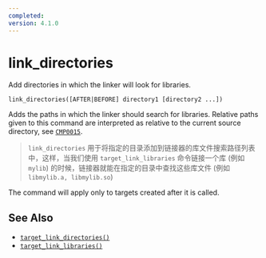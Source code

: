 ```yaml
---
completed: 
version: 4.1.0
---
```

# link_directories
Add directories in which the linker will look for libraries.

```
link_directories([AFTER|BEFORE] directory1 [directory2 ...])
```

Adds the paths in which the linker should search for libraries. Relative paths given to this command are interpreted as relative to the current source directory, see [`CMP0015`](https://cmake.org/cmake/help/latest/policy/CMP0015.html#policy:CMP0015 "CMP0015").

>  `link_directories` 用于将指定的目录添加到链接器的库文件搜索路径列表中，这样，当我们使用 `target_link_libraries` 命令链接一个库 (例如 `mylib`) 的时候，链接器就能在指定的目录中查找这些库文件 (例如 `libmylib.a, libmylib.so`)

The command will apply only to targets created after it is called.

## See Also
- [`target_link_directories()`](https://cmake.org/cmake/help/latest/command/target_link_directories.html#command:target_link_directories "target_link_directories")
- [`target_link_libraries()`](https://cmake.org/cmake/help/latest/command/target_link_libraries.html#command:target_link_libraries "target_link_libraries")